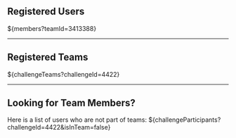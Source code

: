 ## Registered Users

${members?teamId=3413388}

---

## Registered Teams

${challengeTeams?challengeId=4422}

---

## Looking for Team Members?

Here is a list of users who are not part of teams:
${challengeParticipants?challengeId=4422&isInTeam=false}
